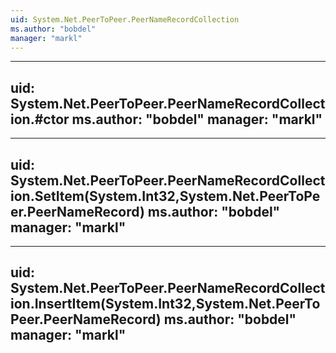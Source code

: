 ```yaml
---
uid: System.Net.PeerToPeer.PeerNameRecordCollection
ms.author: "bobdel"
manager: "markl"
---
```


---
uid: System.Net.PeerToPeer.PeerNameRecordCollection.#ctor
ms.author: "bobdel"
manager: "markl"
---

---
uid: System.Net.PeerToPeer.PeerNameRecordCollection.SetItem(System.Int32,System.Net.PeerToPeer.PeerNameRecord)
ms.author: "bobdel"
manager: "markl"
---

---
uid: System.Net.PeerToPeer.PeerNameRecordCollection.InsertItem(System.Int32,System.Net.PeerToPeer.PeerNameRecord)
ms.author: "bobdel"
manager: "markl"
---
